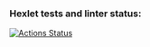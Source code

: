 ### Hexlet tests and linter status:
[![Actions Status](https://github.com/tulolo287/python-project-83/actions/workflows/hexlet-check.yml/badge.svg)](https://github.com/tulolo287/python-project-83/actions)